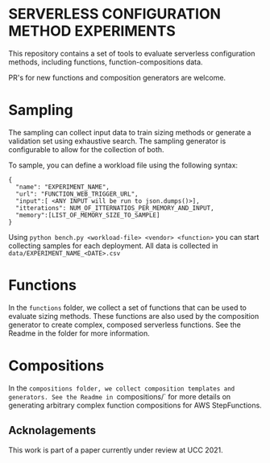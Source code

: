 # SERVERLESS CONFIGURATION METHOD EXPERIMENTS

This repository contains a set of tools to evaluate serverless configuration methods, including functions, function-compositions data.

PR's for new functions and composition generators are welcome.


# Sampling 

The sampling can collect input data to train sizing methods or generate a validation set using exhaustive search. 
The sampling generator is configurable to allow for the collection of both.


To sample, you can define a workload file using the following syntax:
```
{
  "name": "EXPERIMENT_NAME",
  "url": "FUNCTION_WEB_TRIGGER_URL",
  "input":[ <ANY INPUT will be run to json.dumps()>],
  "itterations": NUM_OF_ITTERNATIOS_PER_MEMORY_AND_INPUT,
  "memory":[LIST_OF_MEMORY_SIZE_TO_SAMPLE]
}
``` 
Using `python bench.py <workload-file> <vendor> <function>` you can start collecting samples for each deployment. 
All data is collected in `data/EXPERIMENT_NAME_<DATE>.csv`

# Functions
In the `functions` folder, we collect a set of functions that can be used to evaluate sizing methods. These functions are also used by the composition generator to create complex, composed serverless functions. See the Readme in the folder for more information.

# Compositions

In the `compositions folder, we collect composition templates and generators. See the Readme in `compositions/` for more details on generating arbitrary complex function compositions for AWS StepFunctions.

## Acknolagements

This work is part of a paper currently under review at UCC 2021.